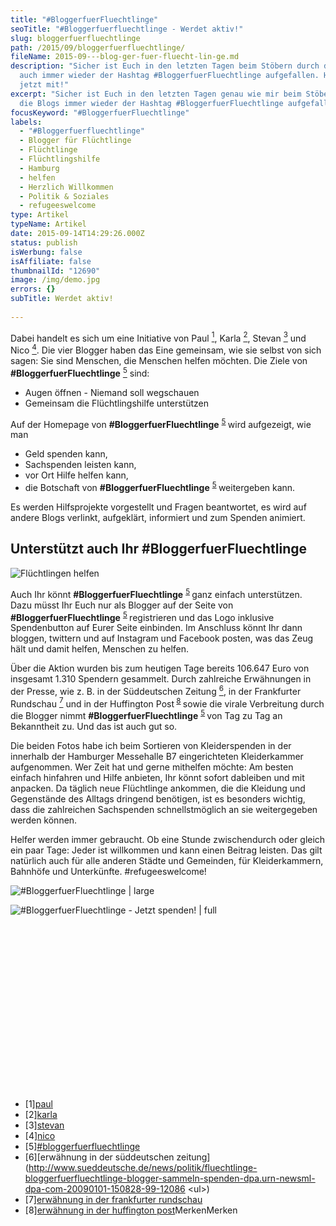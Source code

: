 ```yaml
---
title: "#Blog­ger­fuer­Fluecht­lin­ge"
seoTitle: "#Bloggerfuerfluechtlinge - Werdet aktiv!"
slug: bloggerfuerfluechtlinge
path: /2015/09/bloggerfuerfluechtlinge/
fileName: 2015-09---blog-ger-fuer-fluecht-lin-ge.md
description: "Sicher ist Euch in den letzten Tagen beim Stöbern durch die Blogs
  auch immer wieder der Hashtag #BloggerfuerFluechtlinge aufgefallen. Helft
  jetzt mit!"
excerpt: "Sicher ist Euch in den letzten Tagen genau wie mir beim Stöbern durch
  die Blogs immer wieder der Hashtag #BloggerfuerFluechtlinge aufgefallen."
focusKeyword: "#BloggerfuerFluechtlinge"
labels:
  - "#Bloggerfuerfluechtlinge"
  - Blogger für Flüchtlinge
  - Flüchtlinge
  - Flüchtlingshilfe
  - Hamburg
  - helfen
  - Herzlich Willkommen
  - Politik & Soziales
  - refugeeswelcome
type: Artikel
typeName: Artikel
date: 2015-09-14T14:29:26.000Z
status: publish
isWerbung: false
isAffiliate: false
thumbnailId: "12690"
image: /img/demo.jpg
errors: {}
subTitle: Werdet aktiv!
  
---
```


Dabei handelt es sich um eine Initiative von Paul [<sup>1</sup>](#1), Karla
[<sup>2</sup>](#2), Stevan [<sup>3</sup>](#3) und Nico [<sup>4</sup>](#4). Die
vier Blogger haben das Eine gemeinsam, wie sie selbst von sich sagen: Sie sind
Menschen, die Menschen helfen möchten. Die Ziele von
**#BloggerfuerFluechtlinge** [<sup>5</sup>](#5) sind:

- Augen öffnen - Niemand soll wegschauen
- Gemeinsam die Flüchtlingshilfe unterstützen

Auf der Homepage von **#BloggerfuerFluechtlinge** <sup> [5](#5) </sup>wird
aufgezeigt, wie man

- Geld spenden kann,
- Sachspenden leisten kann,
- vor Ort Hilfe helfen kann,
- die Botschaft von **#BloggerfuerFluechtlinge** <sup> [5](#5) </sup>weitergeben
  kann.

Es werden Hilfsprojekte vorgestellt und Fragen beantwortet, es wird auf andere
Blogs verlinkt, aufgeklärt, informiert und zum Spenden animiert.

## Unterstützt auch Ihr #BloggerfuerFluechtlinge

![Flüchtlingen helfen](http://cardamonchai.com/wp-content/uploads/2015/09/20540844673_5164aac8fe_o1.jpg "Flüchtlingen helfen")

Auch Ihr könnt **#BloggerfuerFluechtlinge** <sup> [5](#5) </sup>ganz einfach
unterstützen. Dazu müsst Ihr Euch nur als Blogger auf der Seite von
**#BloggerfuerFluechtlinge** <sup> [5](#5) </sup> registrieren und das Logo
inklusive Spendenbutton auf Eurer Seite einbinden. Im Anschluss könnt Ihr dann
bloggen, twittern und auf Instagram und Facebook posten, was das Zeug hält und
damit helfen, Menschen zu helfen.

Über die Aktion wurden bis zum heutigen Tage bereits 106.647 Euro von insgesamt
1.310 Spendern gesammelt. Durch zahlreiche Erwähnungen in der Presse, wie z. B.
in der Süddeutschen Zeitung [<sup>6</sup>](#6), in der Frankfurter Rundschau
[<sup>7</sup>](#7) und in der Huffington Post<sup> [8](#8) </sup> sowie die
virale Verbreitung durch die Blogger nimmt **#BloggerfuerFluechtlinge** <sup>
[5](#5) </sup>von Tag zu Tag an Bekanntheit zu. Und das ist auch gut so.

Die beiden Fotos habe ich beim Sortieren von Kleiderspenden in der innerhalb der
Hamburger Messehalle B7 eingerichteten Kleiderkammer aufgenommen. Wer Zeit hat
und gerne mithelfen möchte: Am besten einfach hinfahren und Hilfe anbieten, Ihr
könnt sofort dableiben und mit anpacken. Da täglich neue Flüchtlinge ankommen,
die die Kleidung und Gegenstände des Alltags dringend benötigen, ist es
besonders wichtig, dass die zahlreichen Sachspenden schnellstmöglich an sie
weitergegeben werden können.

Helfer werden immer gebraucht. Ob eine Stunde zwischendurch oder gleich ein paar
Tage: Jeder ist willkommen und kann einen Beitrag leisten. Das gilt natürlich
auch für alle anderen Städte und Gemeinden, für Kleiderkammern, Bahnhöfe und
Unterkünfte. #refugeeswelcome!

![#BloggerfuerFluechtlinge | large](http://cardamonchai.com/wp-content/uploads/2015/09/11144488_10207688042865199_8063703920232044845_n-800x296.jpg "[ ](/wp-content/uploads/2015/09/11144488_10207688042865199_8063703920232044845_n-e1442239162466.jpg)  #BloggerfuerFluechtlinge")

![#BloggerfuerFluechtlinge - Jetzt spenden! | full](http://cardamonchai.com/wp-content/uploads/2015/09/Bildschirmfoto-2015-09-14-um-15.42.29.png "[ ](/wp-content/uploads/2015/09/Bildschirmfoto-2015-09-14-um-15.42.29.png)  #BloggerfuerFluechtlinge - Jetzt spenden!")

&nbsp;

&nbsp;

&nbsp;

&nbsp;

&nbsp;

&nbsp;

&nbsp;

&nbsp;

&nbsp;

- [1][paul](http://www.einfach-lecker-essen.com/blogger-fuer-fluechtlinge/)
- [2][karla](http://www.buchkolumne.de/)
- [3][stevan](http://nutriculinary.com/)
- [4][nico](http://lumma.de/)
- [5][#bloggerfuerfluechtlinge](http://www.blogger-fuer-fluechtlinge.de/)
- [6][erwähnung in der süddeutschen zeitung](http://www.sueddeutsche.de/news/politik/fluechtlinge-bloggerfuerfluechtlinge-blogger-sammeln-spenden-dpa.urn-newsml-dpa-com-20090101-150828-99-12086
  &lt;ul&gt;)
- [7][erwähnung in der frankfurter rundschau](http://www.fr-online.de/digital/blogger-fuer-fluechtlinge-blogger-sammeln-spenden-fuer-fluechtlinge,1472406,31586248.html)
- [8][erwähnung in der huffington post](http://www.huffingtonpost.de/paul-fritze/der-aufstand-der-anstandigen-im-netz-bloggerfuerfluechtlinge_b_8041836.html)MerkenMerken

  